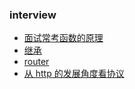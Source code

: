 ### interview

  - [面试常考函数的原理](/mixed/interview/function-principle)
  - [继承](/mixed/interview/extends)
  - [router](/mixed/interview/router)
  - [从 http 的发展角度看协议](/mixed/interview/http-summary)

